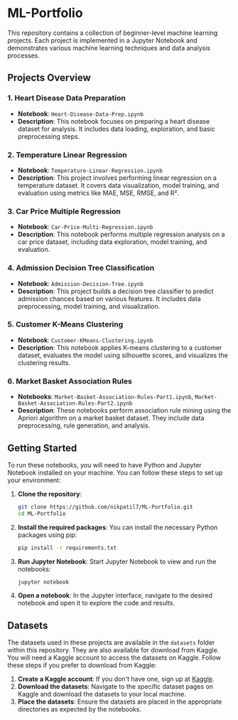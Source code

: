 # ML-Portfolio

This repository contains a collection of beginner-level machine learning projects. Each project is implemented in a Jupyter Notebook and demonstrates various machine learning techniques and data analysis processes.

## Projects Overview

### 1. Heart Disease Data Preparation
- **Notebook**: `Heart-Disease-Data-Prep.ipynb`
- **Description**: This notebook focuses on preparing a heart disease dataset for analysis. It includes data loading, exploration, and basic preprocessing steps.

### 2. Temperature Linear Regression
- **Notebook**: `Temperature-Linear-Regression.ipynb`
- **Description**: This project involves performing linear regression on a temperature dataset. It covers data visualization, model training, and evaluation using metrics like MAE, MSE, RMSE, and R².

### 3. Car Price Multiple Regression
- **Notebook**: `Car-Price-Multi-Regression.ipynb`
- **Description**: This notebook performs multiple regression analysis on a car price dataset, including data exploration, model training, and evaluation.

### 4. Admission Decision Tree Classification
- **Notebook**: `Admission-Decision-Tree.ipynb`
- **Description**: This project builds a decision tree classifier to predict admission chances based on various features. It includes data preprocessing, model training, and visualization.

### 5. Customer K-Means Clustering
- **Notebook**: `Customer-KMeans-Clustering.ipynb`
- **Description**: This notebook applies K-means clustering to a customer dataset, evaluates the model using silhouette scores, and visualizes the clustering results.

### 6. Market Basket Association Rules
- **Notebooks**: `Market-Basket-Association-Rules-Part1.ipynb`, `Market-Basket-Association-Rules-Part2.ipynb`
- **Description**: These notebooks perform association rule mining using the Apriori algorithm on a market basket dataset. They include data preprocessing, rule generation, and analysis.

## Getting Started

To run these notebooks, you will need to have Python and Jupyter Notebook installed on your machine. You can follow these steps to set up your environment:

1. **Clone the repository**:
   ```bash
   git clone https://github.com/nikpatil7/ML-Portfolio.git
   cd ML-Portfolio
   ```

2. **Install the required packages**:
   You can install the necessary Python packages using pip:
   ```bash
   pip install -r requirements.txt
   ```

3. **Run Jupyter Notebook**:
   Start Jupyter Notebook to view and run the notebooks:
   ```bash
   jupyter notebook
   ```

4. **Open a notebook**:
   In the Jupyter interface, navigate to the desired notebook and open it to explore the code and results.

## Datasets

The datasets used in these projects are available in the `datasets` folder within this repository. They are also available for download from Kaggle. You will need a Kaggle account to access the datasets on Kaggle. Follow these steps if you prefer to download from Kaggle:

1. **Create a Kaggle account**: If you don't have one, sign up at [Kaggle](https://www.kaggle.com/).
2. **Download the datasets**: Navigate to the specific dataset pages on Kaggle and download the datasets to your local machine.
3. **Place the datasets**: Ensure the datasets are placed in the appropriate directories as expected by the notebooks.

